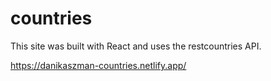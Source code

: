 # countries

This site was built with React and uses the restcountries API.

https://danikaszman-countries.netlify.app/
